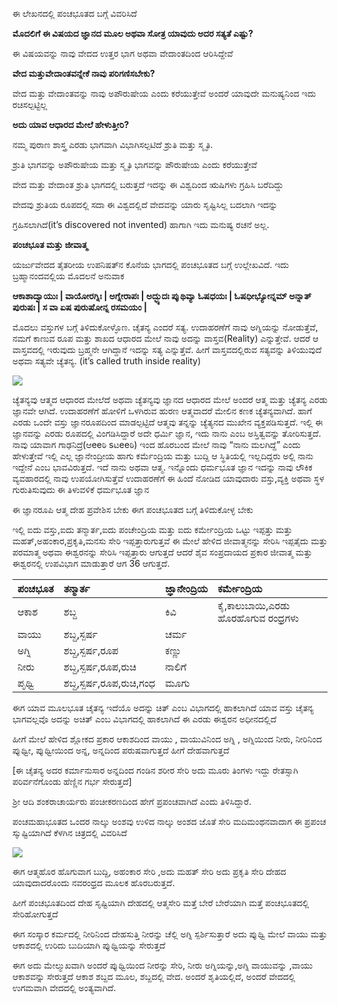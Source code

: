 ಈ ಲೇಖನದಲ್ಲಿ ಪಂಚಭೂತದ ಬಗ್ಗೆ ವಿವರಿಸಿದೆ

**ಮೊದಲಿಗೆ ಈ ವಿಷಯದ ಜ್ಞಾನದ  ಮೂಲ ಅಥವಾ ಸೋತ್ರ ಯಾವುದು ಅದರ ಸತ್ಯತೆ ಎಷ್ಟು?**

ಈ ವಿಷಯವನ್ನು ನಾವು ವೇದದ ಉತ್ತರ ಭಾಗ ಅಥವಾ ವೇದಾಂತದಿಂದ ಆರಿಸಿದ್ದೇವೆ

**ವೇದ ಮತ್ತುವೇದಾಂತವನ್ನೇಕೆ ನಾವು ಪರಿಗಣಿಸಬೇಕು?**

ವೇದ ಮತ್ತು ವೇದಾಂತವನ್ನು ನಾವು ಅಪೌರುಷೇಯ ಎಂದು ಕರೆಯುತ್ತೇವೆ ಅಂದರೆ ಯಾವುದೇ ಮನುಷ್ಯನಿಂದ ಇದು ರಚಿಸಲ್ಪಟ್ಟಿಲ್ಲ

**ಅದು ಯಾವ ಆಧಾರದ ಮೇಲೆ ಹೇಳುತ್ತೀರಿ?**

ನಮ್ಮ ಪುರಾಣ ಶಾಸ್ತ್ರ ಎರಡು ಭಾಗವಾಗಿ ವಿಭಾಗಿಸಲ್ಪಟಿದೆ ಶ್ರುತಿ ಮತ್ತು ಸ್ಮೃತಿ.  

ಶ್ರುತಿ ಭಾಗವನ್ನು ಅಪೌರುಷೇಯ ಮತ್ತು ಸ್ಮೃತಿ ಭಾಗವನ್ನು ಪೌರುಷೇಯ ಎಂದು ಕರೆಯುತ್ತೇವೆ 

ವೇದ ಮತ್ತು ವೇದಾಂತ ಶ್ರುತಿ ಭಾಗದಲ್ಲಿ ಬರುತ್ತದೆ ಇದನ್ನು ಈ ವಿಶ್ವದಿಂದ ಋಷಿಗಳು ಗ್ರಹಿಸಿ ಬರೆದಿದ್ದು 

ವೇದವು ಶ್ರುತಿಯ ರೂಪದಲ್ಲಿ ಸದಾ ಈ  ವಿಶ್ವದಲ್ಲಿದೆ ವೇದವನ್ನು ಯಾರು ಸೃಷ್ಟಿಸಿಲ್ಲ ಬದಲಾಗಿ ಇದನ್ನು

ಗ್ರಹಿಸಲಾಗಿದೆ(it’s discovered not invented) ಹಾಗಾಗಿ ಇದು ಮನುಷ್ಯ ರಚನೆ ಅಲ್ಲ.

**ಪಂಚಭೂತ ಮತ್ತು ಜೀವಾತ್ಮ** 

ಯರ್ಜುವೇದದ ತೈತರೀಯ ಉಪನಿಷತ್‍ನ ಕೊನೆಯ ಭಾಗದಲ್ಲಿ ಪಂಚಭೂತದ ಬಗ್ಗೆ ಉಲ್ಲೇಖವಿದೆ. ಇದು ಬ್ರಹ್ಮಾನಂದವಲ್ಲಿಯ ಮೊದಲನೆ ಅನುವಾಕ

**ಆಕಾಶಾದ್ವಾಯುಃ | ವಾಯೋರಗ್ನಿಃ | ಅಗ್ನೇರಾಪಃ | ಅದ್ಭ್ಯುದಃ ಪುೃಥಿವ್ಯಾ ಓಷಧಯಃ | ಓಷಧೀಭ್ಯೋನ್ನಮ್ ಅನ್ನಾತ್ ಪುರುಷಃ | ಸ ವಾ ಏಷ ಪುರುಷೋನ್ನ ರಸಮಯಂ |**

ಮೊದಲು ವಸ್ತುಗಳ ಬಗ್ಗೆ ತಿಳಿದುಕೋಳ್ಳೊಣ. ಚೈತನ್ಯ ಎಂದರೆ ಸತ್ಯ. ಉದಾಹರಣೆಗೆ ನಾವು ಅಗ್ನಿಯನ್ನು ನೋಡುತ್ತೆವೆ, ನಮಗೆ ಕಾಣುವ ರೂಪ ಮತ್ತು ಶಾಖದ ಆಧಾರದ ಮೇಲೆ ನಾವು ಅದನ್ನು ವಾಸ್ತವ(Reality) ಎನ್ನುತ್ತೇವೆ. ಆದರೆ ಆ ವಾಸ್ತವದಲ್ಲಿ ಇರುವುದು ಬ್ರಹ್ಮನೇ ಆಗಿದ್ದಾನೆ ಇದನ್ನು ಸತ್ಯ ಎನ್ನುತ್ತೆವೆ. ಹೀಗೆ ವಾಸ್ತವದಲ್ಲಿರುವ ಸತ್ಯವನ್ನು ತಿಳಿಯುವುದೆ ಅಥವಾ ಸತ್ಯವೇ ಚ್ಯೆತನ್ಯ. (it’s called truth inside reality) 

![](https://lh3.googleusercontent.com/pw/ACtC-3czQLKwhKFBc6emUvwk5ax8dDuW9Ct4Vv7x2779ivFrtYCoGVZSAT0MSh3W1IntYN07O5Zd5SRYPr5ROIebdNt9wziEc0aYGGsUn7hykp04cOGD7vSre-COnNTDdgriNI2VpBL5ap8xIETpu89Wmy9Q=w422-h322-no)

ಚ್ಯೆತನ್ಯವು ಆತ್ಮದ ಆಧಾರದ ಮೇಲೆದೆ ಅಥವಾ ಚ್ಯೆತನ್ಯವು ಜ್ಞಾನದ ಆಧಾರದ ಮೇಲೆ ಅಂದರೆ ಆತ್ಮ ಮತ್ತು ಚ್ಯೆತನ್ಯ ಎರಡು ಜ್ಞಾನವೇ ಆಗಿದೆ. ಉದಾಹರಣೆಗೆ ಹೋಳಿಗೆ ಒಳಗಿರುವ ಹುರಣ ಆತ್ಮವಾದರೆ ಮೇಲಿನ ಕಣಕ ಚ್ಯೆತನ್ಯವಾಗಿದೆ. ಹಾಗೆ ಎರಡು ಒಂದೇ ವಸ್ತು ಜ್ಞಾನರೂಪದಿಂದ ಮಾಡಲ್ಪಟ್ಟಿದೆ ಆತ್ಮವು ತನ್ನನ್ನು ಚ್ಯೆತ್ಯನದ ಮುಖೇನ ವ್ಯಕ್ತಪಡಿಸುತ್ತದೆ. ಇಲ್ಲಿ ಈ ಜ್ಞಾನವನ್ನು ಎರಡು ರೂಪದಲ್ಲಿ ವಿಂಗಡಿಸಿದ್ದಾರೆ ಅದೇ ಧರ್ಮಿ ಜ್ಞಾನ, ಇದು ನಾನು ಎಂಬ ಅಸ್ತಿತ್ವವನ್ನು ತೋರಿಸುತ್ತದೆ. ನಾವು ಯಾವಾಗ ಗಾಢನಿದ್ರೆ(ಆeeಠಿ sಟeeಠಿ) ಇಂದ ಹೊರಬಂದ ಮೇಲೆ ನಾವು “ನಾನು ಮಲಗಿದ್ದೆ” ಎಂದು ಹೇಳುತ್ತೇವೆ ಇಲ್ಲಿ ಎಲ್ಲ ಜ್ಞಾನೇಂದ್ರೀಯ ಹಾಗು ಕರ್ಮೆಂದ್ರಿಯ ಮತ್ತು ಬುದ್ದಿ ಆ ಸ್ಥಿತಿಯಲ್ಲಿ ಇಲ್ಲದಿದ್ದರು ಅಲ್ಲಿ ನಾನು ಇದ್ದೇನೆ ಎಂಬ ಭಾವವಿರುತ್ತದೆ. ಇದೆ ನಾನು ಅಥವಾ ಆತ್ಮ. ಇನ್ನೊಂದು ಧರ್ಮಭೂತ ಜ್ಞಾನ ಇದನ್ನು ನಾವು ಲೌಕಿಕ ವ್ಯವಹಾರದಲ್ಲಿ ನಾವು ಉಪಯೋಗಿಸುತ್ತೆವೆ ಉದಾಹರಣೆಗೆ ಈ ಹಿಂದೆ ನೋಡಿದ ಯಾವುದಾರು ವಸ್ತು,ವ್ಯಕ್ತಿ ಅಥವಾ ಸ್ಥಳ ಗುರುತಿಸುವುದು ಈ ತಿಳುವಳಿಕೆ ಧರ್ಮಭೂತ ಜ್ಞಾನ

ಈ ಜ್ಞಾನರೂಪಿ ಆತ್ಮ ದೇಹ ಪ್ರವೇಶಿಸ ಬೇಕು ಈಗ ಪಂಚಭೂತದ ಬಗ್ಗೆ ತಿಳಿದುಕೋಳ್ಳ ಬೇಕು

ಇಲ್ಲಿ ಐದು ವಸ್ತು,ಐದು ತನ್ಮಾರ್ತ,ಐದು ಪಂಚೇಂದ್ರಿಯ ಮತ್ತು ಐದು ಕರ್ಮೇಂದ್ರಿಯ ಒಟ್ಟು ಇಪ್ಪತ್ತು ಮತ್ತು ಮಹತ್,ಅಹಂಕಾರ,ಪ್ರಕೃತಿ,ಮನಸು ಸೇರಿ ಇಪ್ಪತ್ತಾರುಗುತ್ತವೆ ಈ ಮೇಲೆ ಹೇಳಿದ ಜೀವಾತ್ಮನನ್ನು ಸೇರಿಸಿ ಇಪ್ಪತೈದು ಮತ್ತು ಪರಮಾತ್ಮ ಅಥವಾ ಈಶ್ವರನನ್ನು ಸೇರಿಸಿ ಇಪ್ಪತ್ತಾರು ಆಗುತ್ತದೆ ಆದರೆ ಶೈವ ಸಂಪ್ರದಾಯದ ಪ್ರಕಾರ ಜೀವಾತ್ಮ ಮತ್ತು ಈಶ್ವರನಲ್ಲಿ ಉಪವಿಭಾಗ ಮಾಡುತ್ತಾರೆ ಆಗ 36 ಆಗುತ್ತದೆ.

|**ಪಂಚಭೂತ**|**ತನ್ಮಾರ್ತ**|**ಜ್ಞಾನೇಂದ್ರಿಯ**|**ಕರ್ಮೇಂದ್ರಿಯ**|
| :- | :- | :- | :- |
|ಆಕಾಶ|ಶಬ್ದ|ಕಿವಿ|ಕೈ,ಕಾಲುಬಾಯಿ,ಎರಡು ಹೊರಹೊಗುವ ರಂಧ್ರಗಳು|
|ವಾಯು|ಶಬ್ದ,ಸ್ಪರ್ಷ|ಚರ್ಮ||
|ಅಗ್ನಿ|ಶಬ್ದ,ಸ್ಪರ್ಷ,ರೂಪ|ಕಣ್ಣು||
|ನೀರು|ಶಬ್ದ,ಸ್ಪರ್ಷ,ರೂಪ,ರುಚಿ|ನಾಲಿಗೆ||
|ಪೃಥ್ವಿ|ಶಬ್ದ,ಸ್ಪರ್ಷ,ರೂಪ,ರುಚಿ,ಗಂಧ|ಮೂಗು||

ಈಗ ಯಾವ ಮೂಲಭೂತ ಚೈತನ್ಯ ಇದೆಯೊ ಅದನ್ನು ಚಿತ್ ಎಂಬ ವಿಭಾಗದಲ್ಲಿ ಹಾಕಲಾಗಿದೆ ಯಾವ ವಸ್ತು ಚೈತನ್ಯ ಭಾಗವಲ್ಲವೊ ಅದನ್ನು ಅಚಿತ್ ಎಂಬ ವಿಭಾಗದಲ್ಲಿ ಹಾಕಲಾಗಿದೆ ಈ ಎರಡು ಈಶ್ವರನ ಅಧೀನದಲ್ಲಿದೆ

ಹೀಗೆ ಮೇಲೆ ಹೇಳಿದ ಶ್ಲೋಕದ ಪ್ರಕಾರ ಆಕಾಶದಿಂದ ವಾಯು , ವಾಯುವಿನಿಂದ ಅಗ್ನಿ , ಅಗ್ನಿಯಿಂದ ನೀರು, ನೀರಿನಿಂದ ಪುೃಥ್ವೀ, ಪುೃಥ್ವೀಯಿಂದ ಅನ್ನ, ಅನ್ನದಿಂದ ಪರುಷವಾಗುತ್ತದೆ ಹೀಗೆ ದೇಹವಾಗುತ್ತದೆ

[ಈ ಚೈತನ್ಯ ಅದರ ಕರ್ಮಾನುಸಾರ ಅನ್ನದಿಂದ ಗಂಡಿನ ಶರೀರ ಸೇರಿ ಅದು ಮೂರು ತಿಂಗಳು ಇದ್ದು ರೇತಸ್ಸಾಗಿ ಪರಿರ್ವನೆಗೊಂಡು ಹೆಣ್ಣಿನ ಗರ್ಭ ಸೇರುತ್ತದೆ]

ಶ್ರೀ ಆದಿ ಶಂಕರಾಚಾರ್ಯರು ಪಂಚೀಕರಣದಿಂದ ಹೇಗೆ ಪ್ರಪಂಚವಾಗಿದೆ ಎಂದು ತಿಳಿಸಿದ್ದಾರೆ.

ಪಂಚಮಹಾಭೂತದ ಒಂದರ ನಾಲ್ಕು ಅಂಶವು ಉಳಿದ ನಾಲ್ಕು ಅಂಶದ ಜೊತೆ ಸೇರಿ ಮದಿಮಂಥನವಾದಾಗ ಈ ಪ್ರಪಂಚ ಸುೃಷ್ಟಿಯಾಗಿದೆ ಕೆಳಗಿನ ಚಿತ್ರದಲ್ಲಿ ವಿವರಿಸಿದೆ

![](https://lh3.googleusercontent.com/pw/ACtC-3eziTdh9GBB-2UnWQAyBeu1Ybtza9GTTePnW5FwXpAKlk9A7LMJ0lAppV1JdpACGe2wNPzHN8OxXJUIoo5cQUYs67FEHGqvQqN-Zrqmr61HuI77978QfpJ8fKaBB1vtwOoDK6xpqHHWbjUyYfHjKebU=w818-h252-no)

ಈಗ ಆತ್ಮಹೊರ ಹೊಗುವಾಗ ಬುದ್ದಿ, ಅಹಂಕಾರ ಸೇರಿ ,ಅದು ಮಹತ್ ಸೇರಿ ಅದು ಪ್ರಕೃತಿ ಸೇರಿ ದೇಹದ ಯಾವುದಾದರೊಂದು ನವರಂಧ್ರದ ಮೂಲಕ ಹೊರಬರುತ್ತದೆ.

ಹೀಗೆ ಪಂಚಭೂತದಿಂದ ದೇಹ ಸೃಷ್ಟಿಯಾಗಿ ದೇಹದಲ್ಲಿ ಆತ್ಮಸೇರಿ ಮತ್ತೆ ಬೇರೆ ಬೇರೆಯಾಗಿ ಮತ್ತೆ ಪಂಚಭೂತದಲ್ಲಿ ಸೇರಿಹೋಗುತ್ತದೆ

ಈಗ ಸಂಸ್ಕಾರ ಕರ್ಮದಲ್ಲಿ ನೀರಿನಿಂದ ದೇಹಸುತ್ತಿ ನೀರನ್ನು ಚೆಲ್ಲಿ ಅಗ್ನಿ ಸ್ಪರ್ಶಿಸುತ್ತಾರೆ ಅದು ಪುೃಥ್ವಿ ಮೇಲೆ  ವಾಯು ಮತ್ತು ಆಕಾಶದಲ್ಲಿ ಉರಿದು ಬುದಿಯಾಗಿ  ಪುೃಥ್ವಿಯನ್ನು ಸೇರುತ್ತದೆ

ಈಗ ಅದು ಮೇಲ್ಮುಖವಾಗಿ ಅಂದರೆ ಪುೃಥ್ವಿಯಿಂದ ನೀರನ್ನು ಸೇರಿ, ನೀರು ಅಗ್ನಿಯನ್ನು,ಅಗ್ನಿ ವಾಯುವನ್ನು ,ವಾಯು ಆಕಾಶವನ್ನು ಸೇರುತ್ತದೆ ಆಕಾಶ ಶಬ್ದದ ಮೂಲ, ಶಬ್ದದಲ್ಲಿ ವೇದ. ಅಂದರೆ ಶೃತಿಯಲ್ಲಿದೆ, ಅಂದರೆ ವೇದದಲ್ಲಿ ಉಗಮವಾಗಿ ವೇದದಲ್ಲಿ ಅಂತ್ಯವಾಗಿದೆ.




